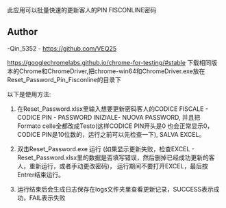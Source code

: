 此应用可以批量快速的更新客人的PIN FISCONLINE密码

## Author
-Qin_5352 - https://github.com/VEQ25

https://googlechromelabs.github.io/chrome-for-testing/#stable
下载相同版本的Chrome和ChromeDriver,把chrome-win64和ChromeDriver.exe放在Reset_Password_Pin_Fisconline的目录下

以下是使用方法:

1) 在Reset_Password.xlsx里输入想要更新密码客人的CODICE FISCALE - CODICE PIN - PASSWORD INIZIALE- NUOVA PASSWORD, 
    并且把Formato celle全都改成Testo(这样CODICE PIN开头是0 也会正常显示0，CODICE PIN是10位数的，运行之前可以先检查一下), SALVA EXCEL。

2) 双击Reset_Password.exe 运行 (如果显示更新失败，检查EXCEL - Reset_Password.xlsx里的数据是否填写错误，然后删掉已经成功更新的客人，重新运行，或者手动更改密码)，
    运行期间不要打开EXCEL，最后按Entrer结束运行。

3) 运行结束后会生成日志保存在logs文件夹里查看更新记录，SUCCESS表示成功，FAIL表示失败
